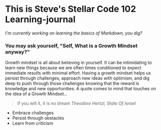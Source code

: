 # This is Steve's Stellar Code 102 Learning-journal

*I'm currently working on learning the basics of Markdown, you dig?*

### You may ask yourself, "Self, What is a Growth Mindset anyway?"

Growth mindset is all about believing in yourself. It can be intimidating to learn new things because we are often times conditioned to expect immediate results with minimal effort. Having a growth mindset helps us persist through challenges, approach new ideas with optimism, and dig deep to push through those challenges knowing that the reward is knowledge and new opportunities. A quote comes to mind that touches on the idea of a Growth Mindset...

> If you will it, it is no dream     *Theodore Hertzl, State Of Israel*

- Embrace challenges
- Persist through obstacles
- Learn from criticism
